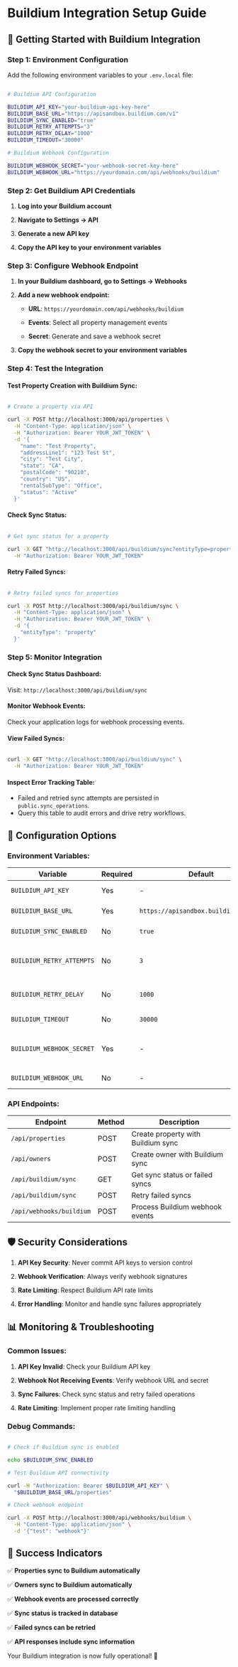 # Buildium Integration Setup Guide

## 🚀 **Getting Started with Buildium Integration**

### **Step 1: Environment Configuration**

Add the following environment variables to your `.env.local` file:

```bash

# Buildium API Configuration

BUILDIUM_API_KEY="your-buildium-api-key-here"
BUILDIUM_BASE_URL="https://apisandbox.buildium.com/v1"
BUILDIUM_SYNC_ENABLED="true"
BUILDIUM_RETRY_ATTEMPTS="3"
BUILDIUM_RETRY_DELAY="1000"
BUILDIUM_TIMEOUT="30000"

# Buildium Webhook Configuration

BUILDIUM_WEBHOOK_SECRET="your-webhook-secret-key-here"
BUILDIUM_WEBHOOK_URL="https://yourdomain.com/api/webhooks/buildium"

```

### **Step 2: Get Buildium API Credentials**

1. **Log into your Buildium account**

2. **Navigate to Settings → API**

3. **Generate a new API key**

4. **Copy the API key to your environment variables**

### **Step 3: Configure Webhook Endpoint**

1. **In your Buildium dashboard, go to Settings → Webhooks**

2. **Add a new webhook endpoint:**

   - **URL**: `https://yourdomain.com/api/webhooks/buildium`

   - **Events**: Select all property management events

   - **Secret**: Generate and save a webhook secret

3. **Copy the webhook secret to your environment variables**

### **Step 4: Test the Integration**

#### **Test Property Creation with Buildium Sync:**

```bash

# Create a property via API

curl -X POST http://localhost:3000/api/properties \
  -H "Content-Type: application/json" \
  -H "Authorization: Bearer YOUR_JWT_TOKEN" \
  -d '{
    "name": "Test Property",
    "addressLine1": "123 Test St",
    "city": "Test City",
    "state": "CA",
    "postalCode": "90210",
    "country": "US",
    "rentalSubType": "Office",
    "status": "Active"
  }'

```

#### **Check Sync Status:**

```bash

# Get sync status for a property

curl -X GET "http://localhost:3000/api/buildium/sync?entityType=property&entityId=PROPERTY_ID" \
  -H "Authorization: Bearer YOUR_JWT_TOKEN"

```

#### **Retry Failed Syncs:**

```bash

# Retry failed syncs for properties

curl -X POST http://localhost:3000/api/buildium/sync \
  -H "Content-Type: application/json" \
  -H "Authorization: Bearer YOUR_JWT_TOKEN" \
  -d '{
    "entityType": "property"
  }'

```

### **Step 5: Monitor Integration**

#### **Check Sync Status Dashboard:**

Visit: `http://localhost:3000/api/buildium/sync`

#### **Monitor Webhook Events:**

Check your application logs for webhook processing events.

#### **View Failed Syncs:**

```bash

curl -X GET "http://localhost:3000/api/buildium/sync" \
  -H "Authorization: Bearer YOUR_JWT_TOKEN"

```

#### **Inspect Error Tracking Table:**

- Failed and retried sync attempts are persisted in `public.sync_operations`.
- Query this table to audit errors and drive retry workflows.

## 🔧 **Configuration Options**

### **Environment Variables:**

| Variable | Required | Default | Description |
|----------|----------|---------|-------------|
| `BUILDIUM_API_KEY` | Yes | - | Your Buildium API key |
| `BUILDIUM_BASE_URL` | Yes | `https://apisandbox.buildium.com/v1` | Buildium API base URL |
| `BUILDIUM_SYNC_ENABLED` | No | `true` | Enable/disable Buildium sync |
| `BUILDIUM_RETRY_ATTEMPTS` | No | `3` | Number of retry attempts for failed API calls |
| `BUILDIUM_RETRY_DELAY` | No | `1000` | Delay between retry attempts (ms) |
| `BUILDIUM_TIMEOUT` | No | `30000` | API request timeout (ms) |
| `BUILDIUM_WEBHOOK_SECRET` | Yes | - | Webhook signature verification secret |
| `BUILDIUM_WEBHOOK_URL` | No | - | Your webhook endpoint URL |

### **API Endpoints:**

| Endpoint | Method | Description |
|----------|--------|-------------|
| `/api/properties` | POST | Create property with Buildium sync |
| `/api/owners` | POST | Create owner with Buildium sync |
| `/api/buildium/sync` | GET | Get sync status or failed syncs |
| `/api/buildium/sync` | POST | Retry failed syncs |
| `/api/webhooks/buildium` | POST | Process Buildium webhook events |

## 🛡️ **Security Considerations**

1. **API Key Security**: Never commit API keys to version control

2. **Webhook Verification**: Always verify webhook signatures

3. **Rate Limiting**: Respect Buildium API rate limits

4. **Error Handling**: Monitor and handle sync failures appropriately

## 📊 **Monitoring & Troubleshooting**

### **Common Issues:**

1. **API Key Invalid**: Check your Buildium API key

2. **Webhook Not Receiving Events**: Verify webhook URL and secret

3. **Sync Failures**: Check sync status and retry failed operations

4. **Rate Limiting**: Implement proper rate limiting handling

### **Debug Commands:**

```bash

# Check if Buildium sync is enabled

echo $BUILDIUM_SYNC_ENABLED

# Test Buildium API connectivity

curl -H "Authorization: Bearer $BUILDIUM_API_KEY" \
  "$BUILDIUM_BASE_URL/properties"

# Check webhook endpoint

curl -X POST http://localhost:3000/api/webhooks/buildium \
  -H "Content-Type: application/json" \
  -d '{"test": "webhook"}'

```

## 🎉 **Success Indicators**

✅ **Properties sync to Buildium automatically**

✅ **Owners sync to Buildium automatically**

✅ **Webhook events are processed correctly**

✅ **Sync status is tracked in database**

✅ **Failed syncs can be retried**

✅ **API responses include sync information**

Your Buildium integration is now fully operational! 🚀
